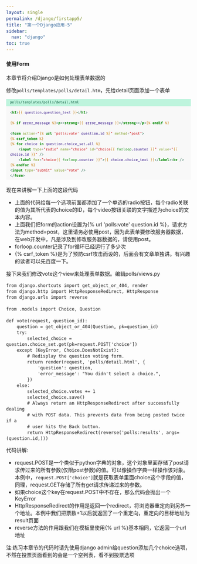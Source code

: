 ```yaml
---
layout: single
permalink: /django/firstapp5/
title: "第一个Django应用-5"
sidebar:
  nav: "django"
toc: true
---
```


<h4>使用Form</h4>
<p>本章节将介绍Django是如何处理表单数据的</p>
<p>修改<code>polls/templates/polls/detail.htm</code>，先给detail页面添加一个表单</p>

![](/assets/images/django/12)

<p>现在来讲解一下上面的这段代码</p>

* 上面的代码给每一个选项前面都添加了一个单选的radio按钮，每个radio关联的值为其所代表的choice的ID，每个video按钮关联的文字描述为choice的文本内容。
* 上面我们把form的action设置为\{\% url 'polls:vote' question.id \%\}，请求方法为method=post，这里请务必使用post，因为此表单要修改服务器数据，在web开发中，凡是涉及到修改服务器数据的，请使用post。
* forloop.counter记录了for循环已经运行了多少次
* \{\% csrf_token \%\}是为了预防csrf攻击而设的，后面会有文章单独讲。有兴趣的读者可以先百度一下。

<p>接下来我们修改vote这个view来处理表单数据。编辑polls/views.py</p>

```
from django.shortcuts import get_object_or_404, render
from django.http import HttpResponseRedirect, HttpResponse
from django.urls import reverse

from .models import Choice, Question

def vote(request, question_id):
    question = get_object_or_404(Question, pk=question_id)
    try:
        selected_choice = question.choice_set.get(pk=request.POST['choice'])
    except (KeyError, Choice.DoesNotExist):
        # Redisplay the question voting form.
        return render(request, 'polls/detail.html', {
            'question': question,
            'error_message': "You didn't select a choice.",
        })
    else:
        selected_choice.votes += 1
        selected_choice.save()
        # Always return an HttpResponseRedirect after successfully dealing
        # with POST data. This prevents data from being posted twice if a
        # user hits the Back button.
        return HttpResponseRedirect(reverse('polls:results', args=(question.id,)))
```

<p>代码讲解:</p>

* request.POST是一个类似于python字典的对象，这个对象里面存储了post请求传过来的所有参数(仅限post参数)的值。可以像操作字典一样操作该对象。本例中，<code>request.POST['choice']</code>就是获取表单里面choice这个字段的值，同理，request.GET存储了所有get请求传递过来的参数。
* 如果choice这个key在request.POST中不存在，那么代码会抛出一个KeyError
* HttpResponseRedirect的作用是返回一个redirect，将浏览器重定向到另外一个地址。本例中我们把票数+1以后就返回了一个重定向，重定向的目标地址为result页面
* reverse方法的作用跟我们在模板里使用\{\% url \%\}基本相同，它返回一个url地址

<p>注:练习本章节的代码时请先使用django admin给question添加几个choice选项，不然在投票页面看到的会是一个空列表，看不到投票选项</p>